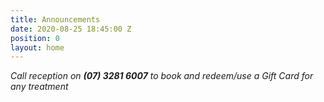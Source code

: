 ```yaml
---
title: Announcements
date: 2020-08-25 18:45:00 Z
position: 0
layout: home
---
```


*Call reception on **(07) 3281 6007** to book and redeem/use a Gift Card for any treatment*